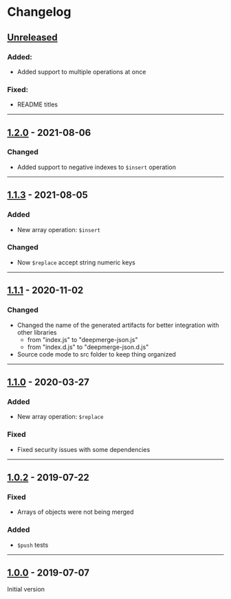 # Changelog

## [Unreleased]

### Added:

-   Added support to multiple operations at once

### Fixed:

-   README titles

---

## [1.2.0] - 2021-08-06

### Changed

-   Added support to negative indexes to `$insert` operation

---

## [1.1.3] - 2021-08-05

### Added

-   New array operation: `$insert`

### Changed

-   Now `$replace` accept string numeric keys

---

## [1.1.1] - 2020-11-02

### Changed

-   Changed the name of the generated artifacts for better integration with other libraries
    -   from "index.js" to "deepmerge-json.js"
    -   from "index.d.js" to "deepmerge-json.d.js"
-   Source code mode to src folder to keep thing organized

---

## [1.1.0] - 2020-03-27

### Added

-   New array operation: `$replace`

### Fixed

-   Fixed security issues with some dependencies

---

## [1.0.2] - 2019-07-22

### Fixed

-   Arrays of objects were not being merged

### Added

-   `$push` tests

---

## [1.0.0] - 2019-07-07

Initial version

[unreleased]: https://github.com/kleber-swf/deepmerge-json/tree/develop
[1.2.0]: https://github.com/kleber-swf/deepmerge-json/tree/v1.2.0
[1.1.3]: https://github.com/kleber-swf/deepmerge-json/tree/v1.1.3
[1.1.1]: https://github.com/kleber-swf/deepmerge-json/tree/v1.1.1
[1.1.0]: https://github.com/kleber-swf/deepmerge-json/tree/v1.1.0
[1.0.2]: https://github.com/kleber-swf/deepmerge-json/tree/v1.0.2
[1.0.0]: https://github.com/kleber-swf/deepmerge-json/tree/v1.0.0
